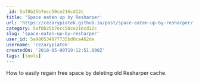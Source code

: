 ```yaml
---
_id: 5af0b25b7ecc50ce216cd12c
title: 'Space eaten up by Resharper'
url: 'https://cezarypiatek.github.io/post/space-eaten-up-by-resharper/'
category: 5af0b25b7ecc50ce216cd12c
slug: 'space-eaten-up-by-resharper'
user_id: 5a980534877735bd0ca462de
username: 'cezarypiatek'
createdOn: '2018-05-09T19:12:51.090Z'
tags: [tools]
---
```


How to easily regain free space by deleting old Resharper cache.
